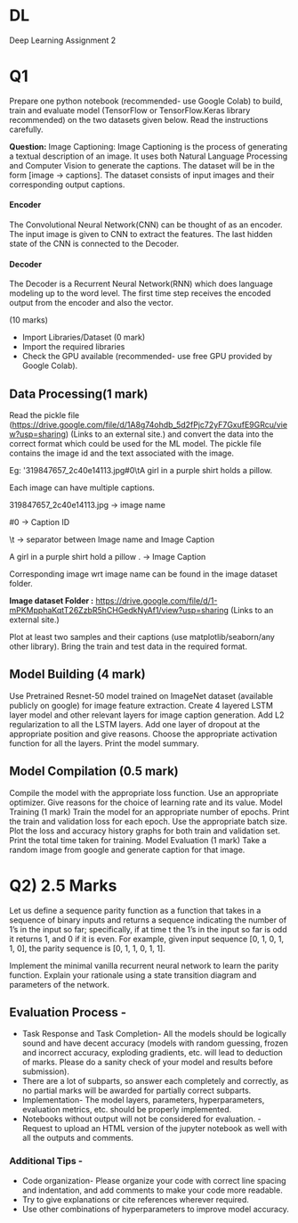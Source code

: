 # DL
Deep Learning Assignment 2

# Q1

Prepare one python notebook (recommended- use Google Colab) to build, train and evaluate model (TensorFlow or TensorFlow.Keras library recommended) on the two datasets given below. Read the instructions carefully. 

__Question:__ Image Captioning: Image Captioning is the process of generating a textual description of an image. It uses both Natural Language Processing and Computer Vision to generate the captions. The dataset will be in the form [image → captions]. The dataset consists of input images and their corresponding output captions.


#### Encoder

The Convolutional Neural Network(CNN) can be thought of as an encoder. The input image is given to CNN to extract the features. The last hidden state of the CNN is connected to the Decoder.

#### Decoder

The Decoder is a Recurrent Neural Network(RNN) which does language modeling up to the word level. The first time step receives the encoded output from the encoder and also the <START> vector.


(10 marks) 

- Import Libraries/Dataset (0 mark) 
- Import the required libraries
- Check the GPU available (recommended- use free GPU provided by Google Colab). 
 

## Data Processing(1  mark) 
 
Read the pickle file (https://drive.google.com/file/d/1A8g74ohdb_5d2fPjc72yF7GxufE9GRcu/view?usp=sharing) (Links to an external site.) and convert the data into the correct format which could be used for the ML model. The pickle file contains the image id and the text associated with the image.

Eg: '319847657_2c40e14113.jpg#0\tA girl in a purple shirt holds a pillow.

Each image can have multiple captions.

319847657_2c40e14113.jpg -> image name

#0 -> Caption ID

\t  -> separator between Image name and Image Caption

A girl in a purple shirt hold a pillow . -> Image Caption

Corresponding image wrt image name can be found in the image dataset folder.

__Image dataset Folder :__ https://drive.google.com/file/d/1-mPKMpphaKqtT26ZzbR5hCHGedkNyAf1/view?usp=sharing (Links to an external site.) 

Plot at least two samples and their captions (use matplotlib/seaborn/any other library). 
Bring the train and test data in the required format. 
 

## Model Building (4 mark) 
Use Pretrained Resnet-50 model trained on ImageNet dataset (available publicly on google) for image feature extraction.
Create 4 layered LSTM layer model and other relevant layers for image caption generation.
Add L2 regularization to all the LSTM layers. 
Add one layer of dropout at the appropriate position and give reasons. 
Choose the appropriate activation function for all the layers. 
Print the model summary. 
 

## Model Compilation (0.5  mark) 
Compile the model with the appropriate loss function. 
Use an appropriate optimizer. Give reasons for the choice of learning rate and its value. 
Model Training (1 mark) 
Train the model for an appropriate number of epochs. Print the train and validation loss for each epoch. Use the appropriate batch size. 
Plot the loss and accuracy history graphs for both train and validation set. Print the total time taken for training. 
Model Evaluation (1 mark) 
Take a random image from google and generate caption for that image.




# Q2) 2.5 Marks

Let us define a sequence parity function as a function that takes in a sequence of binary inputs and returns a sequence indicating the number of 1’s in the input so far; specifically, if at time t the 1’s in the input so far is odd it returns 1, and 0 if it is even. For example, given input sequence [0, 1, 0, 1, 1, 0], the parity sequence is [0, 1, 1, 0, 1, 1]. 
 

Implement the minimal vanilla recurrent neural network to learn the parity function. Explain your rationale using a state transition diagram and parameters of the network.


## Evaluation Process -

- Task Response and Task Completion- All the models should be logically sound and have decent accuracy (models with random guessing, frozen and incorrect accuracy, exploding gradients, etc. will lead to deduction of marks. Please do a sanity check of your model and results before submission).
- There are a lot of subparts, so answer each completely and correctly, as no partial marks will be awarded for partially correct subparts.
- Implementation- The model layers, parameters, hyperparameters, evaluation metrics, etc. should be properly implemented.
- Notebooks without output will not be considered for evaluation.
-Request to upload an HTML version of the jupyter notebook as well with all the outputs and comments.

### Additional Tips -

- Code organization- Please organize your code with correct line spacing and indentation, and add comments to make your code more readable.
- Try to give explanations or cite references wherever required.
- Use other combinations of hyperparameters to improve model accuracy.
